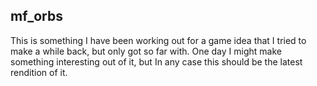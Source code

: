 ## mf_orbs

This is something I have been working out for a game idea that I tried to make a while back, but only got so far with. One day I might make something interesting out of it, but In any case this should be the latest rendition of it.